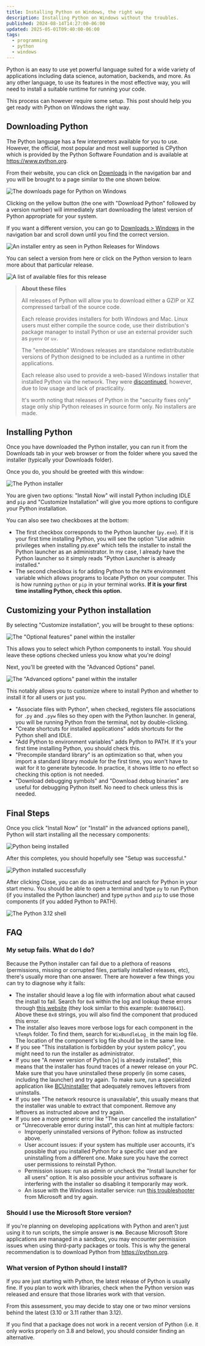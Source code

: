 ```yaml
---
title: Installing Python on Windows, the right way
description: Installing Python on Windows without the troubles.
published: 2024-08-14T14:27:00-06:00
updated: 2025-05-01T09:40:00-06:00
tags:
  - programming
  - python
  - windows
---
```


Python is an easy to use yet powerful language suited for a wide variety of applications including data science, automation, backends, and more. As any other language, to use its features in the most effective way, you will need to install a suitable runtime for running your code.

This process can however require some setup. This post should help you get ready with Python on Windows the right way.

## Downloading Python

The Python language has a few interpreters available for you to use. However, the official, most popular and most well supported is CPython which is provided by the Python Software Foundation and is available at <https://www.python.org>.

From their website, you can click on [Downloads](https://www.python.org/downloads/) in the navigation bar and you will be brought to a page similar to the one shown below.

![The downloads page for Python on Windows](/images/python-downloads-page.png)

Clicking on the yellow button (the one with "Download Python" followed by a version number) will immediately start downloading the latest version of Python appropriate for your system.

If you want a different version, you can go to [Downloads > Windows](https://www.python.org/downloads/windows/) in the navigation bar and scroll down until you find the correct version.

![An installer entry as seen in Python Releases for Windows](/images/python-stable-release.png)

You can select a version from here or click on the Python version to learn more about that particular release.

![A list of available files for this release](/images/python-files.png)

> **About these files**
>
> All releases of Python will allow you to download either a GZIP or XZ compressed tarball of the source code.
>
> Each release provides installers for both Windows and Mac. Linux users must either compile the source code, use their distribution's package manager to install Python or use an external provider such as `pyenv` or `uv`.
>
> The "embeddable" Windows releases are standalone redistributable versions of Python designed to be included as a runtime in other applications.
>
> Each release also used to provide a web-based Windows installer that installed Python via the network. They were [discontinued](https://github.com/python/cpython/issues/86503), however, due to low usage and lack of practicality.
>
> It's worth noting that releases of Python in the "security fixes only" stage only ship Python releases in source form only. No installers are made.

## Installing Python

Once you have downloaded the Python installer, you can run it from the Downloads tab in your web browser or from the folder where you saved the installer (typically your Downloads folder).

Once you do, you should be greeted with this window:

![The Python installer](/images/py312-installer.png)

You are given two options: "Install Now" will install Python including IDLE and `pip` and "Customize Installation" will give you more options to configure your Python installation.

You can also see two checkboxes at the bottom:

- The first checkbox corresponds to the Python launcher (`py.exe`). If it is your first time installing Python, you will see the option "Use admin privileges when installing py.exe" which tells the installer to install the Python launcher as an administrator. In my case, I already have the Python launcher so it simply reads "Python Launcher is already installed."
- The second checkbox is for adding Python to the `PATH` environment variable which allows programs to locate Python on your computer. This is how running `python` or `pip` in your terminal works. **If it is your first time installing Python, check this option.**

## Customizing your Python installation

By selecting "Customize installation", you will be brought to these options:

![The "Optional features" panel within the installer](/images/py312-features.png)

This allows you to select which Python components to install. You should leave these options checked unless you know what you're doing!

Next, you'll be greeted with the "Advanced Options" panel.

![The "Advanced options" panel within the installer](/images/py312-options.png)

This notably allows you to customize where to install Python and whether to install it for all users or just you.

- "Associate files with Python", when checked, registers file associations for `.py` and `.pyw` files so they open with the Python launcher. In general, you will be running Python from the terminal, not by double-clicking.
- "Create shortcuts for installed applications" adds shortcuts for the Python shell and IDLE.
- "Add Python to environment variables" adds Python to PATH. If it's your first time installing Python, you should check this.
- "Precompile standard library" is an optimization so that, when you import a standard library module for the first time, you won't have to wait for it to generate bytecode. In practice, it shows little to no effect so checking this option is not needed.
- "Download debugging symbols" and "Download debug binaries" are useful for debugging Python itself. No need to check unless this is needed.

## Final Steps

Once you click "Install Now" (or "Install" in the advanced options panel), Python will start installing all the necessary components:

![Python being installed](/images/py312-progress.png)

After this completes, you should hopefully see "Setup was successful."

![Python installed successfully](/images/py312-done.png)

After clicking Close, you can do as instructed and search for Python in your start menu. You should be able to open a terminal and type `py` to run Python (if you installed the Python launcher) and type `python` and `pip` to use those components (if you added Python to PATH).

![The Python 3.12 shell](/images/py312-shell.png)

## FAQ

### My setup fails. What do I do?

Because the Python installer can fail due to a plethora of reasons (permissions, missing or corrupted files, partially installed releases, etc), there's usually more than one answer. There are however a few things you can try to diagnose why it fails:

- The installer should leave a log file with information about what caused the install to fail. Search for `0x8` within the log and lookup these errors through [this website](https://james.darpinian.com/decoder/) (they look similar to this example: `0x80070641`). Above these `0x8` strings, you will also find the component that produced this error.
- The installer also leaves more verbose logs for each component in the `%Temp%` folder. To find them, search for `WixBundleLog_` in the main log file. The location of the component's log file should be in the same line.
- If you see "This installation is forbidden by your system policy", you might need to run the installer as administrator.
- If you see "A newer version of Python \[x\] is already installed", this means that the installer has found traces of a newer release on your PC. Make sure that you have uninstalled these properly (in some cases, including the launcher) and try again. To make sure, run a specialized application like [BCUninstaller](https://www.bcuninstaller.com/) that adequately removes leftovers from uninstalls.
- If you see "The network resource is unavailable", this usually means that the installer was unable to extract that component. Remove any leftovers as instructed above and try again.
- If you see a more generic error like "The user cancelled the installation" or "Unrecoverable error during install", this can hint at multiple factors:
  - Improperly uninstalled versions of Python: follow as instructed above.
  - User account issues: if your system has multiple user accounts, it's possible that you installed Python for a specific user and are uninstalling from a different one. Make sure you have the correct user permissions to reinstall Python.
  - Permission issues: run as admin or uncheck the "Install launcher for all users" option. It is also possible your antivirus software is interfering with the installer so disabling it temporarily may work.
  - An issue with the Windows installer service: run [this troubleshooter](http://support.microsoft.com/mats/program_install_and_uninstall) from Microsoft and try again.

### Should I use the Microsoft Store version?

If you're planning on developing applications with Python and aren't just using it to run scripts, the simple answer is **no**. Because Microsoft Store applications are managed in a sandbox, you may encounter permission issues when using third-party packages or tools. This is why the general recommendation is to download Python from <https://python.org>.

### What version of Python should I install?

If you are just starting with Python, the latest release of Python is usually fine. If you plan to work with libraries, check when the Python version was released and ensure that those libraries work with that version.

From this assessment, you may decide to stay one or two minor versions behind the latest (3.10 or 3.11 rather than 3.12).

If you find that a package does not work in a recent version of Python (i.e. it only works properly on 3.8 and below), you should consider finding an alternative.
